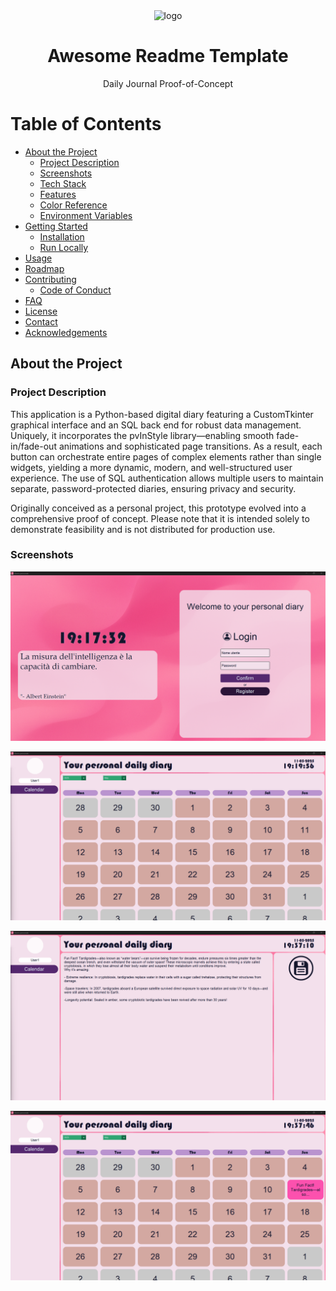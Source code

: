 <div align="center">
  <img src="Images/App_Icon.ico" alt="logo" width="200" height="auto" />
  <h1>Awesome Readme Template</h1>
  <p>Daily Journal Proof-of-Concept</p>
</div>

# Table of Contents

- [About the Project](#about-the-project)
  * [Project Description](#project-description)
  * [Screenshots](#screenshots)
  * [Tech Stack](#tech-stack)
  * [Features](#features)
  * [Color Reference](#color-reference)
  * [Environment Variables](#environment-variables)
- [Getting Started](#getting-started)
  * [Installation](#installation)
  * [Run Locally](#run-locally)
- [Usage](#usage)
- [Roadmap](#roadmap)
- [Contributing](#contributing)
  * [Code of Conduct](#code-of-conduct)
- [FAQ](#faq)
- [License](#license)
- [Contact](#contact)
- [Acknowledgements](#acknowledgements)

## About the Project

### Project Description

This application is a Python-based digital diary featuring a CustomTkinter graphical interface and an SQL back end for robust data management. Uniquely, it incorporates the pvInStyle library—enabling smooth fade-in/fade-out animations and sophisticated page transitions. As a result, each button can orchestrate entire pages of complex elements rather than single widgets, yielding a more dynamic, modern, and well-structured user experience.
The use of SQL authentication allows multiple users to maintain separate, password-protected diaries, ensuring privacy and security.

Originally conceived as a personal project, this prototype evolved into a comprehensive proof of concept. Please note that it is intended solely to demonstrate feasibility and is not distributed for production use.

### Screenshots
  ![Login page](Screenshots/00.png)

  ![Main page](Screenshots/01.png)

  ![Creating a note](Screenshots/02.png)

  ![Main Page with the note](Screenshots/03.png)

  
